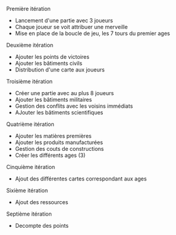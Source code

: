 Première itération
 - Lancement d'une partie avec 3 joueurs
 - Chaque joueur se voit attribuer une merveille
 - Mise en place de la boucle de jeu, les 7 tours du premier ages
 
Deuxième itération
 - Ajouter les points de victoires
 - Ajouter les bâtiments civils
 - Distribution d'une carte aux joueurs
 
Troisième itération
 - Créer une partie avec au plus 8 joueurs
 - Ajouter les bâtiments militaires
 - Gestion des conflits avec les voisins immédiats
 - AJouter les bâtiments scientifiques

Quatrième itération
 - Ajouter les matières premières
 - Ajouter les produits manufacturées
 - Gestion des couts de constructions
 - Créer les différents ages (3)

Cinquième itération
 - Ajout des différentes cartes correspondant aux ages

Sixième itération
 - Ajout des ressources

Septième itération
 - Decompte des points
